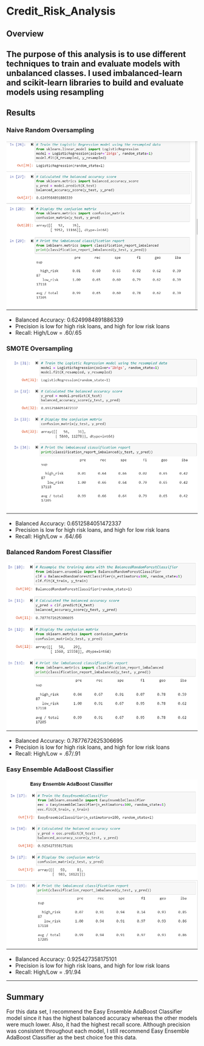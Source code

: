# Credit_Risk_Analysis
## Overview 
The purpose of this analysis is to use different techniques to train and evaluate models with unbalanced classes. I used imbalanced-learn and scikit-learn libraries to build and evaluate models using resampling 
---

## Results
### Naive Random Oversampling 
![NRO](NRO.png)
- Balanced Accuracy: 0.6249984891886339
- Precision is low for high risk loans, and high for low risk loans
- Recall: High/Low = .60/.65

### SMOTE Oversampling
![SMOTE](SMOTE.png)
- Balanced Accuracy: 0.6512584051472337
- Precision is low for high risk loans, and high for low risk loans
- Recall: High/Low = .64/.66

### Balanced Random Forest Classifier
![BRFC](BRFC.png)
- Balanced Accuracy: 0.7877672625306695
- Precision is low for high risk loans, and high for low risk loans
- Recall: High/Low = .67/.91

### Easy Ensemble AdaBoost Classifier
![EEC](EEC.png)
- Balanced Accuracy: 0.925427358175101
- Precision is low for high risk loans, and high for low risk loans
- Recall: High/Low = .91/.94

---
## Summary
For this data set, I recommend the Easy Ensemble AdaBoost Classifier model since it has the highest balanced accuracy whereas the other models were much lower. Also, it had the highest recall score. Although precision was consistent throughout each model, I still recommend Easy Ensemble AdaBoost Classifier as the best choice foe this data.

